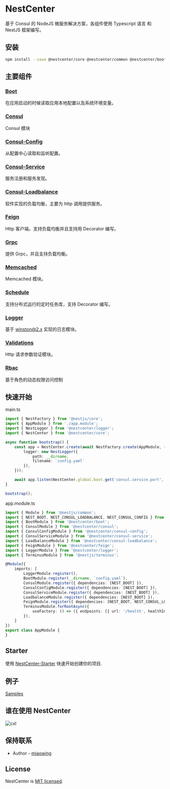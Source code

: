 
# NestCenter

基于 Consul 的 NodeJS 微服务解决方案，各组件使用 Typescript 语言 和 NestJS 框架编写。

## 安装

```bash
npm install --save @nestcenter/core @nestcenter/common @nestcenter/boot @nestcenter/consul @nestcenter/consul-service @nestcenter/consul-config @nestcenter/consul-loadbalance @nestcenter/feign @nestcenter/logger @nestcenter/schedule
```


## 主要组件

### [Boot](zh-cn/boot.md)

在应用启动的时候读取应用本地配置以及系统环境变量。


### [Consul](zh-cn/consul.md)

Consul 模块


### [Consul-Config](zh-cn/consul-config.md)

从配置中心读取和监听配置。


### [Consul-Service](zh-cn/consul-service.md)

服务注册和服务发现。


### [Consul-Loadbalance](zh-cn/consul-loadbalance.md)

软件实现的负载均衡，主要为 http 调用提供服务。


### [Feign](zh-cn/feign.md)

Http 客户端，支持负载均衡并且支持用 Decorator 编写。


### [Grpc](zh-cn/grpc.md)

提供 Grpc，并且支持负载均衡。


### [Memcached](zh-cn/memcached.md)

Memcached 模块。


### [Schedule](zh-cn/schedule.md)

支持分布式运行的定时任务库，支持 Decorator 编写。


### [Logger](zh-cn/logger.md)

基于 winston@2.x 实现的日志模块。

### [Validations](zh-cn/validations.md)

Http 请求参数验证模块。

### [Rbac](zh-cn/rbac.md)

基于角色的动态权限访问控制

## 快速开始

main.ts

```typescript
import { NestFactory } from '@nestjs/core';
import { AppModule } from './app.module';
import { NestLogger } from '@nestcenter/logger';
import { NestCenter } from '@nestcenter/core';

async function bootstrap() {
    const app = NestCenter.create(await NestFactory.create(AppModule, {
        logger: new NestLogger({
            path: __dirname,
            filename: `config.yaml`
        }),
    }));

    await app.listen(NestCenter.global.boot.get('consul.service.port', 3000));
}

bootstrap();
```

app.module.ts

```typescript
import { Module } from '@nestjs/common';
import { NEST_BOOT, NEST_CONSUL_LOADBALANCE, NEST_CONSUL_CONFIG } from '@nestcenter/common';
import { BootModule } from '@nestcenter/boot';
import { ConsulModule } from '@nestcenter/consul';
import { ConsulConfigModule } from '@nestcenter/consul-config';
import { ConsulServiceModule } from '@nestcenter/consul-service';
import { LoadbalanceModule } from '@nestcenter/consul-loadbalance';
import { FeignModule } from '@nestcenter/feign';
import { LoggerModule } from '@nestcenter/logger';
import { TerminusModule } from '@nestjs/terminus';

@Module({
    imports: [
        LoggerModule.register(),
        BootModule.register(__dirname, `config.yaml`),
        ConsulModule.register({ dependencies: [NEST_BOOT] }),
        ConsulConfigModule.register({ dependencies: [NEST_BOOT] }),
        ConsulServiceModule.register({ dependencies: [NEST_BOOT] }),
        LoadbalanceModule.register({ dependencies: [NEST_BOOT] }),
        FeignModule.register({ dependencies: [NEST_BOOT, NEST_CONSUL_LOADBALANCE] }),
        TerminusModule.forRootAsync({
            useFactory: () => ({ endpoints: [{ url: '/health', healthIndicators: [] }] }),
        }),
    ]
})
export class AppModule {
}
```


## Starter

使用 [NestCenter-Starter](https://github.com/nest-center/nestcenter-starter) 快速开始创建你的项目.


## 例子

[Samples](https://github.com/nest-center/nestcenter/samples)

## 谁在使用 NestCenter

![cxl](https://nestcenter.org/_media/who-used/cxl.svg)


## 保持联系

- Author - [miaowing](https://github.com/miaowing)

## License

  NestCenter is [MIT licensed](https://github.com/nest-center/nestcenter/LICENSE).
